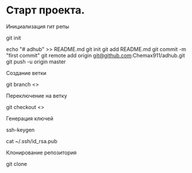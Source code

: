 # Старт проекта.

Инициализация гит репы

  git init

  echo "# adhub" >> README.md
  git init
  git add README.md
  git commit -m "first commit"
  git remote add origin git@github.com:Chemax911/adhub.git
  git push -u origin master

Создание ветки

  git branch <<name>>

Переключение на ветку

  git checkout <<name>>

Генерация ключей

  ssh-keygen

  cat ~/.ssh/id_rsa.pub

Клонирование репозитория

  git clone